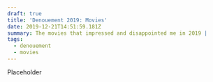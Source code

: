 ```yaml
---
draft: true
title: 'Denouement 2019: Movies'
date: 2019-12-21T14:51:59.181Z
summary: The movies that impressed and disappointed me in 2019 |
tags:
  - denouement
  - movies
---
```

Placeholder
